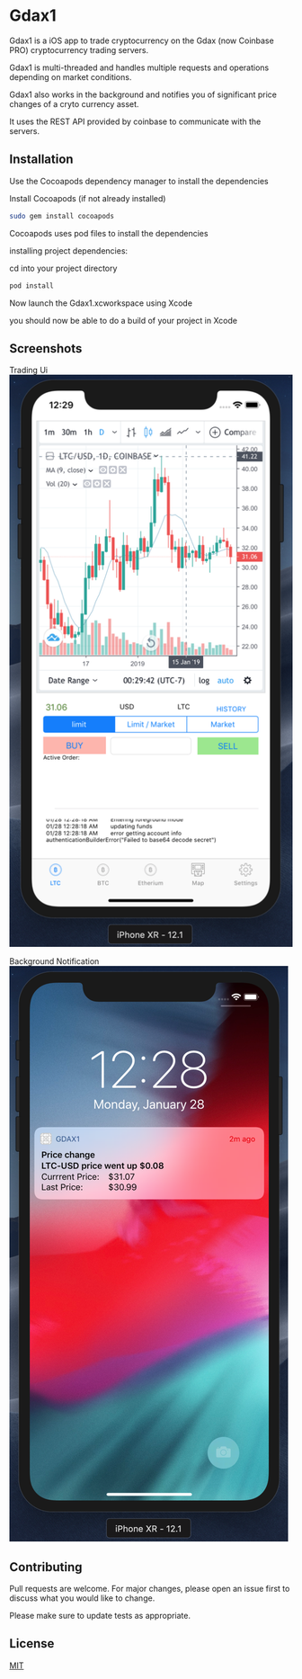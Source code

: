 # Gdax1

Gdax1 is a iOS app to trade cryptocurrency on the Gdax (now Coinbase PRO) cryptocurrency trading servers. 

Gdax1 is multi-threaded and handles multiple requests and operations depending on market conditions.

Gdax1 also works in the background and notifies you of significant price changes of a cryto currency asset. 

It uses the REST API provided by coinbase to communicate with the servers. 


## Installation

Use the Cocoapods dependency manager to install the dependencies

Install Cocoapods (if not already installed) 
```bash
sudo gem install cocoapods
```

Cocoapods uses pod files to install the dependencies

installing project dependencies:

cd into your project directory 

```bash
pod install
```

Now launch the Gdax1.xcworkspace using Xcode

you should now be able to do a build of your project in Xcode


## Screenshots

Trading Ui
![Alt text](https://github.com/mmanik726/Gdax1/blob/master/Gdax1_screenshot1.png?raw=true "Gdax1 screenshot1")

Background Notification
![Alt text](https://github.com/mmanik726/Gdax1/blob/master/Gdax1_screenshot2.png?raw=true "Gdax1 screenshot2")

## Contributing
Pull requests are welcome. For major changes, please open an issue first to discuss what you would like to change.

Please make sure to update tests as appropriate.

## License
[MIT](https://choosealicense.com/licenses/mit/)
